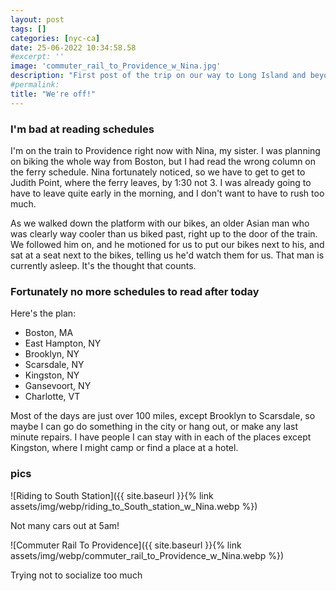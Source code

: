 ```yaml
---
layout: post
tags: []
categories: [nyc-ca]
date: 25-06-2022 10:34:58.58
#excerpt: ''
image: 'commuter_rail_to_Providence_w_Nina.jpg'
description: "First post of the trip on our way to Long Island and beyond"
#permalink:
title: "We're off!"
---
```


### I'm bad at reading schedules

I'm on the train to Providence right now with Nina, my sister. I was planning on biking the whole way from Boston, but I had read the wrong column on the ferry schedule. Nina fortunately noticed, so we have to get to get to Judith Point, where the ferry leaves, by 1:30 not 3. I was already going to have to leave quite early in the morning, and I don't want to have to rush too much.

As we walked down the platform with our bikes, an older Asian man who was clearly way cooler than us biked past, right up to the door of the train. We followed him on, and he motioned for us to put our bikes next to his, and sat at a seat next to the bikes, telling us he'd watch them for us. That man is currently asleep. It's the thought that counts.

### Fortunately no more schedules to read after today

Here's the plan:

- Boston, MA
- East Hampton, NY
- Brooklyn, NY
- Scarsdale, NY
- Kingston, NY
- Gansevoort, NY
- Charlotte, VT

Most of the days are just over 100 miles, except Brooklyn to Scarsdale, so maybe I can go do something in the city or hang out, or make any last minute repairs. I have people I can stay with in each of the places except Kingston, where I might camp or find a place at a hotel.

### pics

![Riding to South Station]({{ site.baseurl }}{% link assets/img/webp/riding_to_South_station_w_Nina.webp %})

Not many cars out at 5am!

![Commuter Rail To Providence]({{ site.baseurl }}{% link assets/img/webp/commuter_rail_to_Providence_w_Nina.webp %})

Trying not to socialize too much
